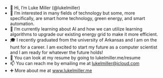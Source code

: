 - 👋 Hi, I’m Luke Miller (@lukelmiller)
- 👀 I’m interested in many fields of technology but some, more specifically, are smart home technology, green energy, and smart automation.
- 🌱 I’m currently learning about AI and how we can utilize learning algorithms to upgrade our existing energy grid to make it more efficient.
- 🎓 I recently graduated from the university of Arkansas and I am on the hunt for a career. I am excited to start my future as a computer scientist and I am ready for whatever the future holds!
- 📄 You can look at my resume by going to lukelmiller.me/resume
- 📫 You can reach me by emailing me at lukelmiller@icloud.com
- ➕ More about me at www.lukelmiller.me
